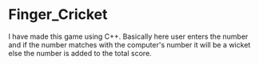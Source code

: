 # Finger_Cricket
I have made this game using C++. Basically here user enters the number and if the number matches with the computer's number it will be a wicket else the number is added to the total score.
